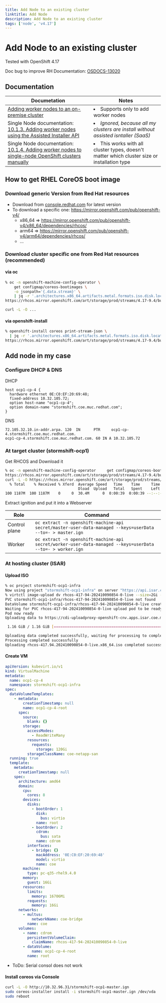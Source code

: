 ```yaml
---
title: Add Node to an existing cluster
linktitle: Add Node
description: Add Node to an existing cluster
tags: ['node', 'v4.17']
---
```


# Add Node to an existing cluster

Tested with OpenShift 4.17

Doc bug to improve RH Documentation: [OSDOCS-13020](https://issues.redhat.com/browse/OSDOCS-13020)

## Documentation

|Documetation|Notes|
|---|---|
|[Adding worker nodes to an on-premise cluster](https://docs.redhat.com/en/documentation/openshift_container_platform/4.17/html/nodes/working-with-nodes#adding-node-iso)| <li>Supports only to add worker nodes</li>|
|Single Node documentation: [10.1.3. Adding worker nodes using the Assisted Installer API](https://docs.redhat.com/en/documentation/openshift_container_platform/4.17/html/nodes/worker-nodes-for-single-node-openshift-clusters#adding-worker-nodes-using-the-assisted-installer-api)|<li>*Ignored, because all my clusters are install without assisted isntaller (SaaS)*</li>|
|Single Node documentation: [10.1.4. Adding worker nodes to single-node OpenShift clusters manually](https://docs.redhat.com/en/documentation/openshift_container_platform/4.17/html/nodes/worker-nodes-for-single-node-openshift-clusters#sno-adding-worker-nodes-to-single-node-clusters-manually_add-workers)|<li>This works with all cluster types, doesn't matter which cluster size or installation type</li>|

## How to get RHEL CoreOS boot image

### Download generic Version from Red Hat resources

* Download from [console.redhat.com](https://console.redhat.com/openshift/install/platform-agnostic/user-provisioned) for latest version
* To download a specific one: <https://mirror.openshift.com/pub/openshift-v4/>
    * x86_64 => <https://mirror.openshift.com/pub/openshift-v4/x86_64/dependencies/rhcos/>
    * arm64 => <https://mirror.openshift.com/pub/openshift-v4/arm64/dependencies/rhcos/>
    * ...

### Download cluster specific one from Red Hat resources (recommended)

#### via oc

```bash
% oc -n openshift-machine-config-operator \
    get configmap/coreos-bootimages \
    -o jsonpath='{.data.stream}' \
    | jq -r '.architectures.x86_64.artifacts.metal.formats.iso.disk.location'
https://rhcos.mirror.openshift.com/art/storage/prod/streams/4.17-9.4/builds/417.94.202410090854-0/x86_64/rhcos-417.94.202410090854-0-live.x86_64.iso

curl -L -O ...
```

#### via openshift-install

```bash
% openshift-install coreos print-stream-json \
  | jq -r '.architectures.x86_64.artifacts.metal.formats.iso.disk.location'
https://rhcos.mirror.openshift.com/art/storage/prod/streams/4.17-9.4/builds/417.94.202410090854-0/x86_64/rhcos-417.94.202410090854-0-live.x86_64.iso

```

## Add node in my case

### Configure DHCP & DNS

DHCP

```config
host ocp1-cp-4 {
  hardware ethernet 0E:C0:EF:20:69:48;
  fixed-address 10.32.105.72;
  option host-name "ocp1-cp-4";
  option domain-name "stormshift.coe.muc.redhat.com";
}
```

DNS

```named
72.105.32.10.in-addr.arpa. 120  IN      PTR     ocp1-cp-4.stormshift.coe.muc.redhat.com.
ocp1-cp-4.stormshift.coe.muc.redhat.com. 60 IN A 10.32.105.72
```

### At target cluster (stormshift-ocp1)

Get RHCOS and Download it

```bash
% oc -n openshift-machine-config-operator     get configmap/coreos-bootimages     -o jsonpath='{.data.stream}'     | jq -r '.architectures.x86_64.artifacts.metal.formats.iso.disk.location'
https://rhcos.mirror.openshift.com/art/storage/prod/streams/4.17-9.4/builds/417.94.202410090854-0/x86_64/rhcos-417.94.202410090854-0-live.x86_64.iso
curl -L -O https://rhcos.mirror.openshift.com/art/storage/prod/streams/4.17-9.4/builds/417.94.202410090854-0/x86_64/rhcos-417.94.202410090854-0-live.x86_64.iso
  % Total    % Received % Xferd  Average Speed   Time    Time     Time  Current
                                 Dload  Upload   Total   Spent    Left  Speed
100 1187M  100 1187M    0     0  30.4M      0  0:00:39  0:00:39 --:--:-- 32.9M
```

Extract ignition and put it into a Webserver

|Role|Command|
|---|---|
|Control plane|`oc extract -n openshift-machine-api secret/master-user-data-managed --keys=userData --to=- > master.ign`|
|Worker|`oc extract -n openshift-machine-api secret/worker-user-data-managed --keys=userData --to=- > worker.ign`|

### At hosting cluster (ISAR)

#### Upload ISO

```bash
% oc project stormshift-ocp1-infra
Now using project "stormshift-ocp1-infra" on server "https://api.isar.coe.muc.redhat.com:6443".
% virtctl image-upload dv rhcos-417-94-202410090854-0-live --size=2Gi --storage-class coe-netapp-nas --image-path rhcos-417.94.202410090854-0-live.x86_64.iso
PVC stormshift-ocp1-infra/rhcos-417-94-202410090854-0-live not found
DataVolume stormshift-ocp1-infra/rhcos-417-94-202410090854-0-live created
Waiting for PVC rhcos-417-94-202410090854-0-live upload pod to be ready...
Pod now ready
Uploading data to https://cdi-uploadproxy-openshift-cnv.apps.isar.coe.muc.redhat.com

 1.16 GiB / 1.16 GiB [===================================================================================================================================] 100.00% 11s

Uploading data completed successfully, waiting for processing to complete, you can hit ctrl-c without interrupting the progress
Processing completed successfully
Uploading rhcos-417.94.202410090854-0-live.x86_64.iso completed successfully
```

#### Create VM

```yaml
apiVersion: kubevirt.io/v1
kind: VirtualMachine
metadata:
  name: ocp1-cp-4
  namespace: stormshift-ocp1-infra
spec:
  dataVolumeTemplates:
    - metadata:
        creationTimestamp: null
        name: ocp1-cp-4-root
      spec:
        source:
          blank: {}
        storage:
          accessModes:
            - ReadWriteMany
          resources:
            requests:
              storage: 120Gi
          storageClassName: coe-netapp-san
  running: true
  template:
    metadata:
      creationTimestamp: null
    spec:
      architecture: amd64
      domain:
        cpu:
          cores: 8
        devices:
          disks:
            - bootOrder: 1
              disk:
                bus: virtio
              name: root
            - bootOrder: 2
              cdrom:
                bus: sata
              name: cdrom
          interfaces:
            - bridge: {}
              macAddress: '0E:C0:EF:20:69:48'
              model: virtio
              name: coe
        machine:
          type: pc-q35-rhel9.4.0
        memory:
          guest: 16Gi
        resources:
          limits:
            memory: 16706Mi
          requests:
            memory: 16Gi
      networks:
        - multus:
            networkName: coe-bridge
          name: coe
      volumes:
        - name: cdrom
          persistentVolumeClaim:
            claimName: rhcos-417-94-202410090854-0-live
        - dataVolume:
            name: ocp1-cp-4-root
          name: root
```

* ToDo: Serial consol does not work

#### Install coreos via Console

```bash
curl -L -O http://10.32.96.31/stormshift-ocp1-master.ign
sudo coreos-installer install -i stormshift-ocp1-master.ign /dev/vda
sudo reboot
```
